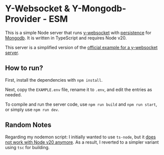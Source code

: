 # Y-Websocket & Y-Mongodb-Provider - ESM

This is a simple Node server that runs [y-websocket](https://github.com/yjs/y-websocket/) with [persistence](https://github.com/MaxNoetzold/y-mongodb-provider) for [Mongodb](https://www.mongodb.com/de-de). It is written in TypeScript and requires Node v20.

This server is a simplified version of the [official example for a y-websocket server](https://github.com/yjs/y-websocket/tree/master/bin).

## How to run?

First, install the dependencies with `npm install`.

Next, copy the `EXAMPLE.env` file, rename it to `.env`, and edit the entries as needed.

To compile and run the server code, use `npm run build` and `npm run start`, or simply use `npm run dev`.

## Random Notes

Regarding my nodemon script: I initially wanted to use `ts-node`, but it [does not work with Node v20 anymore](https://github.com/TypeStrong/ts-node/issues/1997). As a result, I reverted to a simpler variant using `tsc` for building.
